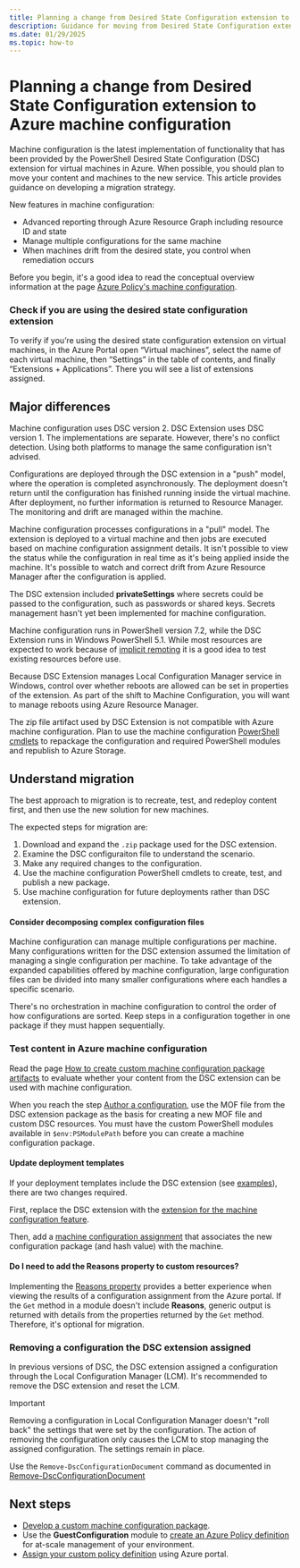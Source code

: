 ```yaml
---
title: Planning a change from Desired State Configuration extension to machine configuration
description: Guidance for moving from Desired State Configuration extension to Azure machine configuration.
ms.date: 01/29/2025
ms.topic: how-to
---
```

# Planning a change from Desired State Configuration extension to Azure machine configuration

Machine configuration is the latest implementation of functionality that has been provided by the
PowerShell Desired State Configuration (DSC) extension for virtual machines in Azure. When
possible, you should plan to move your content and machines to the new service. This article
provides guidance on developing a migration strategy.

New features in machine configuration:

- Advanced reporting through Azure Resource Graph including resource ID and state
- Manage multiple configurations for the same machine
- When machines drift from the desired state, you control when remediation occurs

Before you begin, it's a good idea to read the conceptual overview information at the page
[Azure Policy's machine configuration][01].

### Check if you are using the desired state configuration extension

To verify if you’re using the desired state configuration extension on virtual machines,
in the Azure Portal open “Virtual machines”, select the name of each virtual machine, then
“Settings” in the table of contents, and finally “Extensions + Applications”.
There you will see a list of extensions assigned.

## Major differences

Machine configuration uses DSC version 2. DSC Extension uses
DSC version 1. The implementations are separate. However, there's no
conflict detection. Using both platforms to manage the same configuration isn't advised.

Configurations are deployed through the DSC extension in a "push" model, where the
operation is completed asynchronously. The deployment doesn't return until the configuration has
finished running inside the virtual machine. After deployment, no further information is returned
to Resource Manager. The monitoring and drift are managed within the machine.

Machine configuration processes configurations in a "pull" model. The extension is deployed to a
virtual machine and then jobs are executed based on machine configuration assignment details. It
isn't possible to view the status while the configuration in real time as it's being applied inside
the machine. It's possible to watch and correct drift from Azure Resource Manager after the
configuration is applied.

The DSC extension included **privateSettings** where secrets could be passed to the configuration,
such as passwords or shared keys. Secrets management hasn't yet been implemented for machine
configuration.

Machine configuration runs in PowerShell version 7.2, while the DSC Extension runs in Windows
PowerShell 5.1. While most resources are expected to work because of [implicit remoting][02]
it is a good idea to test existing resources before use.

Because DSC Extension manages Local Configuration Manager service in Windows, control over whether
reboots are allowed can be set in properties of the extension. As part of the shift to Machine
Configuration, you will want to manage reboots using Azure Resource Manager.

The zip file artifact used by DSC Extension is not compatible with Azure machine configuration.
Plan to use the machine configuration [PowerShell cmdlets](../../../how-to/develop-custom-package/overview)
to repackage the configuration and required PowerShell modules and republish to Azure Storage.

## Understand migration

The best approach to migration is to recreate, test, and redeploy content first, and then use the
new solution for new machines.

The expected steps for migration are:

1. Download and expand the `.zip` package used for the DSC extension.
1. Examine the DSC configuraiton file to understand the scenario.
1. Make any required changes to the configuration.
1. Use the machine configuration PowerShell cmdlets to create, test, and publish a new package.
1. Use machine configuration for future deployments rather than DSC extension.

#### Consider decomposing complex configuration files

Machine configuration can manage multiple configurations per machine. Many configurations written
for the DSC extension assumed the limitation of managing a single configuration per
machine. To take advantage of the expanded capabilities offered by machine configuration, large
configuration files can be divided into many smaller configurations where each handles a specific
scenario.

There's no orchestration in machine configuration to control the order of how configurations are
sorted. Keep steps in a configuration together in one package if they must happen sequentially.

### Test content in Azure machine configuration

Read the page [How to create custom machine configuration package artifacts][03] to evaluate
whether your content from the DSC extension can be used with machine configuration.

When you reach the step [Author a configuration][04], use the MOF file from the DSC extension
package as the basis for creating a new MOF file and custom DSC resources. You must have the custom
PowerShell modules available in `$env:PSModulePath` before you can create a machine configuration
package.

#### Update deployment templates

If your deployment templates include the DSC extension (see [examples][05]), there are two changes
required.

First, replace the DSC extension with the [extension for the machine configuration feature][01].

Then, add a [machine configuration assignment][06] that associates the new configuration package
(and hash value) with the machine.

#### Do I need to add the Reasons property to custom resources?

Implementing the [Reasons property][07] provides a better experience when viewing the results of
a configuration assignment from the Azure portal. If the `Get` method in a module doesn't include
**Reasons**, generic output is returned with details from the properties returned by the `Get`
method. Therefore, it's optional for migration.

### Removing a configuration the DSC extension assigned

In previous versions of DSC, the DSC extension assigned a configuration through the Local
Configuration Manager (LCM). It's recommended to remove the DSC extension and reset the LCM.

> [!IMPORTANT]
> Removing a configuration in Local Configuration Manager doesn't "roll back" the settings
> that were set by the configuration. The action of removing the configuration only causes the LCM
> to stop managing the assigned configuration. The settings remain in place.

Use the `Remove-DscConfigurationDocument` command as documented in
[Remove-DscConfigurationDocument][08]

## Next steps

- [Develop a custom machine configuration package][09].
- Use the **GuestConfiguration** module to [create an Azure Policy definition][10] for at-scale
  management of your environment.
- [Assign your custom policy definition][11] using Azure portal.

<!-- Reference link definitions -->
[01]: ../overview.md
[02]: /powershell/module/microsoft.powershell.core/about/about_windows_powershell_compatibility
[03]: ../how-to/develop-custom-package/2-create-package.md
[04]: ../how-to/develop-custom-package/2-create-package.md#author-a-configuration
[05]: /azure/virtual-machines/extensions/dsc-template
[06]: ../concepts/assignments.md
[07]: ./psdsc-in-machine-configuration.md#special-requirements-for-get
[08]: /powershell/module/psdesiredstateconfiguration/remove-dscconfigurationdocument
[09]: ../how-to/develop-custom-package/overview.md
[10]: ../how-to/create-policy-definition.md
[11]: ../../policy/assign-policy-portal.md
